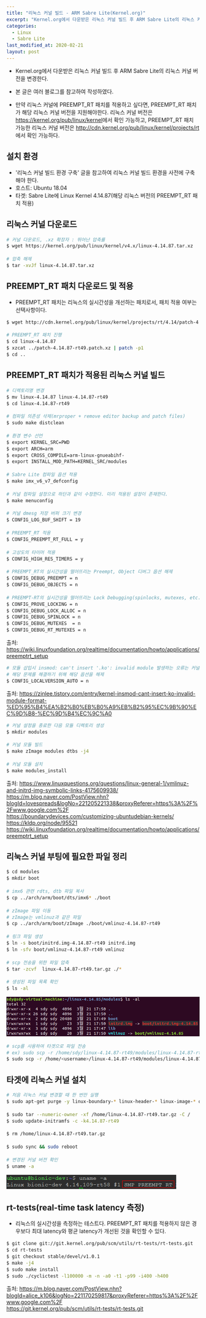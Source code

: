 ```yaml
---
title: "리눅스 커널 빌드 - ARM Sabre Lite(Kernel.org)"
excerpt: "Kernel.org에서 다운받은 리눅스 커널 빌드 후 ARM Sabre Lite의 리눅스 커널 버전을 변경한다."
categories:
  - Linux
  - Sabre Lite
last_modified_at: 2020-02-21
layout: post
---
```

- Kernel.org에서 다운받은 리눅스 커널 빌드 후 ARM Sabre Lite의 리눅스 커널 버전을 변경한다.

- 본 글은 여러 블로그를 참고하여 작성하였다.
- 만약 리눅스 커널에 PREEMPT_RT 패치를 적용하고 싶다면, PREEMPT_RT 패치가 해당 리눅스 커널 버전을 지원해야한다. 리눅스 커널 버전은 <https://kernel.org/pub/linux/kernel>에서 확인 가능하고, PREEMPT_RT 패치 가능한 리눅스 커널 버전은 <http://cdn.kernel.org/pub/linux/kernel/projects/rt>에서 확인 가능하다.



## 설치 환경
- '리눅스 커널 빌드 환경 구축' 글을 참고하여 리눅스 커널 빌드 환경을 사전에 구축해야 한다.
- 호스트: Ubuntu 18.04
- 타겟: Sabre Lite에 Linux Kernel 4.14.87(해당 리눅스 버전의 PREEMPT_RT 패치 적용)



## 리눅스 커널 다운로드
```bash
# 커널 다운로드, .xz 확장자 : 뛰어난 압축률
$ wget https://kernel.org/pub/linux/kernel/v4.x/linux-4.14.87.tar.xz

# 압축 해제
$ tar -xvJf linux-4.14.87.tar.xz
```



## PREEMPT_RT 패치 다운로드 및 적용
- PREEMPT_RT 패치는 리눅스의 실시간성을 개선하는 패치로서, 패치 적용 여부는 선택사항이다.

```bash
$ wget http://cdn.kernel.org/pub/linux/kernel/projects/rt/4.14/patch-4.14.87-rt49.patch.xz

# PREEMPT_RT 패치 진행
$ cd linux-4.14.87
$ xzcat ../patch-4.14.87-rt49.patch.xz | patch -p1
$ cd ..
```



## PREEMPT_RT 패치가 적용된 리눅스 커널 빌드
```bash
# 디렉토리명 변경
$ mv linux-4.14.87 linux-4.14.87-rt49
$ cd linux-4.14.87-rt49

# 컴파일 의존성 삭제(mrproper + remove editor backup and patch files)
$ sudo make distclean

# 환경 변수 선언
$ export KERNEL_SRC=PWD
$ export ARCH=arm
$ export CROSS_COMPILE=arm-linux-gnueabihf-
$ export INSTALL_MOD_PATH=KERNEL_SRC/modules

# Sabre Lite 컴파일 옵션 적용
$ make imx_v6_v7_defconfig

# 커널 컴파일 설정으로 하단과 같이 수정한다. 미리 적용된 설정이 존재한다.
$ make menuconfig

# 커널 dmesg 저장 버퍼 크기 변경
$ CONFIG_LOG_BUF_SHIFT = 19

# PREEMPT_RT 적용
$ CONFIG_PREEMPT_RT_FULL = y

# 고상도의 타이머 적용
$ CONFIG_HIGH_RES_TIMERS = y

# PREEMPT_RT의 실시간성을 떨어뜨리는 Preempt, Object 디버그 옵션 해제
$ CONFIG_DEBUG_PREEMPT = n
$ CONFIG_DEBUG_OBJECTS = n

# PREEMPT-RT의 실시간성을 떨어뜨리는 Lock Debugging(spinlocks, mutexes, etc. . . ) 디버그 옵션 해제
$ CONFIG_PROVE_LOCKING = n
$ CONFIG_DEBUG_LOCK_ALLOC = n
$ CONFIG_DEBUG_SPINLOCK = n
$ CONFIG_DEBUG_MUTEXES  = n
$ CONFIG_DEBUG_RT_MUTEXES = n
```

출처: <https://wiki.linuxfoundation.org/realtime/documentation/howto/applications/preemptrt_setup>

```bash
# 모듈 삽입시 insmod: can't insert '.ko': invalid module 발생하는 오류는 커널 버전과 모듈 버전이 일치하지 않는 경우
# 해당 문제를 해결하기 위해 해당 옵션을 해제
$ CONFIG_LOCALVERSION_AUTO = n
```

출처: <https://zinlee.tistory.com/entry/kernel-insmod-cant-insert-ko-invalid-module-format-%ED%95%B4%EA%B2%B0%EB%B0%A9%EB%B2%95%EC%9B%90%EC%9D%B8-%EC%9D%B4%EC%9C%A0>

```bash
# 커널 설정을 종료한 다음 모듈 디렉토리 생성
$ mkdir modules

# 커널 모듈 빌드
$ make zImage modules dtbs -j4

# 커널 모듈 설치
$ make modules_install
```

출처: <https://www.linuxquestions.org/questions/linux-general-1/vmlinuz-and-initrd-img-symbolic-links-4175609938/><br>
<https://m.blog.naver.com/PostView.nhn?blogId=lovespreads&logNo=221205221338&proxyReferer=https%3A%2F%2Fwww.google.com%2F><br>
<https://boundarydevices.com/customizing-ubuntudebian-kernels/><br>
<https://kldp.org/node/95521><br>
<https://wiki.linuxfoundation.org/realtime/documentation/howto/applications/preemptrt_setup>



## 리눅스 커널 부팅에 필요한 파일 정리
```bash
$ cd modules
$ mkdir boot

# imx6 관련 rdts, dtb 파일 복사
$ cp ../arch/arm/boot/dts/imx6* ./boot

# zImage 파일 이동
# zImage는 vmlinuz과 같은 파일
$ cp ../arch/arm/boot/zImage ./boot/vmlinuz-4.14.87-rt49

# 링크 파일 생성
$ ln -s boot/initrd.img-4.14.87-rt49 initrd.img
$ ln -sfv boot/vmlinuz-4.14.87-rt49 vmlinuz

# scp 전송을 위한 파일 압축
$ tar -zcvf  linux-4.14.87-rt49.tar.gz ./*

# 생성된 파일 목록 확인
$ ls -al
```

![image](/assets/img/2020-02-21-Linux5/image1.png)

```bash
# scp를 사용하여 타겟으로 파일 전송
# ex) sudo scp -r /home/sdy/linux-4.14.87-rt49/modules/linux-4.14.87-rt49.tar.gz ubuntu@168.188.127.63:/home
$ sudo scp -r /home/<username>/linux-4.14.87-rt49/modules/linux-4.14.87-rt49.tar.gz ubuntu@<ip>:/home
```



## 타겟에 리눅스 커널 설치
```bash
# 처음 리눅스 커널 변경할 때 한 번만 실행
$ sudo apt-get purge -y linux-boundary-* linux-header-* linux-image-* qcacld-module

$ sudo tar --numeric-owner -xf /home/linux-4.14.87-rt49.tar.gz -C /
$ sudo update-initramfs -c -k4.14.87-rt49

$ rm /home/linux-4.14.87-rt49.tar.gz

$ sudo sync && sudo reboot

# 변경된 커널 버전 확인
$ uname -a
```

![image](/assets/img/2020-02-21-Linux5/image2.png)



## rt-tests(real-time task latency 측정)
- 리눅스의 실시간성을 측정하는 테스트다. PREEMPT_RT 패치를 적용하지 않은 경우보다 최대 latency와 평균 latency가 개선된 것을 확인할 수 있다.

```bash
$ git clone git://git.kernel.org/pub/scm/utils/rt-tests/rt-tests.git
$ cd rt-tests
$ git checkout stable/devel/v1.0.1
$ make -j4
$ sudo make install
$ sudo ./cyclictest -l100000 -m -n -a0 -t1 -p99 -i400 -h400
```

출처: <https://m.blog.naver.com/PostView.nhn?blogId=alice_k106&logNo=221170259817&proxyReferer=https%3A%2F%2Fwww.google.com%2F><br>
<https://git.kernel.org/pub/scm/utils/rt-tests/rt-tests.git>
